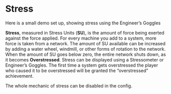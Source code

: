 # Stress

Here is a small demo set up, showing stress using the Engineer’s Goggles

**Stress**, measured in Stress Units (**SU**), is the amount of force being exerted against the force applied. For every machine you add to a system, more force is taken from a network. The amount of SU available can be increased by adding a water wheel, windmill, or other forms of rotation to the network. When the amount of SU goes below zero, the entire network shuts down, as it becomes **Overstressed**. Stress can be displayed using a Stressometer or Engineer’s Goggles. The first time a system gets overstressed the player who caused it to be overstressed will be granted the “overstressed” achievement.

The whole mechanic of stress can be disabled in the config.